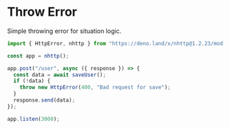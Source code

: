 # Throw Error

Simple throwing error for situation logic.

```js
import { HttpError, nhttp } from "https://deno.land/x/nhttp@1.2.23/mod.ts";

const app = nhttp();

app.post("/user", async ({ response }) => {
  const data = await saveUser();
  if (!data) {
    throw new HttpError(400, "Bad request for save");
  }
  response.send(data);
});

app.listen(3000);
```

